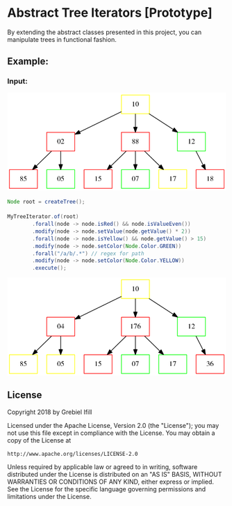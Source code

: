 # Abstract Tree Iterators [Prototype]

By extending the abstract classes presented in this project, you can manipulate trees in functional fashion.

## Example:

### Input:
<img src='https://github.com/ifillbrito/trees/blob/master/tree-iterator/src/test/java/com/ifillbrito/trees/example/impl/singletype/input/tree.png?raw=true' width='550px'/>

```java
Node root = createTree();

MyTreeIterator.of(root)
        .forall(node -> node.isRed() && node.isValueEven())
        .modify(node -> node.setValue(node.getValue() * 2))
        .forall(node -> node.isYellow() && node.getValue() > 15)
        .modify(node -> node.setColor(Node.Color.GREEN))
        .forall("/a/b/.*") // regex for path
        .modify(node -> node.setColor(Node.Color.YELLOW))
        .execute();
``` 

<img src='https://github.com/ifillbrito/trees/blob/master/tree-iterator/src/test/java/com/ifillbrito/trees/example/impl/singletype/output/tree.png?raw=true' width='550px'/>

## License

Copyright 2018 by Grebiel Ifill

Licensed under the Apache License, Version 2.0 (the "License");
you may not use this file except in compliance with the License.
You may obtain a copy of the License at

    http://www.apache.org/licenses/LICENSE-2.0

Unless required by applicable law or agreed to in writing, software
distributed under the License is distributed on an "AS IS" BASIS,
WITHOUT WARRANTIES OR CONDITIONS OF ANY KIND, either express or implied.
See the License for the specific language governing permissions and
limitations under the License.
